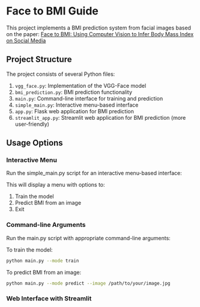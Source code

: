 # Face to BMI Guide

This project implements a BMI prediction system from facial images based on the paper: [Face to BMI: Using Computer Vision to Infer Body Mass Index on Social Media](https://cdn.aaai.org/ojs/14923/14923-28-18442-1-2-20201228.pdf)

## Project Structure

The project consists of several Python files:

1. `vgg_face.py`: Implementation of the VGG-Face model
2. `bmi_prediction.py`: BMI prediction functionality
3. `main.py`: Command-line interface for training and prediction
4. `simple_main.py`: Interactive menu-based interface 
5. `app.py`: Flask web application for BMI prediction
6. `streamlit_app.py`: Streamlit web application for BMI prediction (more user-friendly)

## Usage Options

### Interactive Menu

Run the simple_main.py script for an interactive menu-based interface:

This will display a menu with options to:
1. Train the model
2. Predict BMI from an image
0. Exit

### Command-line Arguments

Run the main.py script with appropriate command-line arguments:

To train the model:
```bash
python main.py --mode train
```

To predict BMI from an image:
```bash
python main.py --mode predict --image /path/to/your/image.jpg
```

### Web Interface with Streamlit
